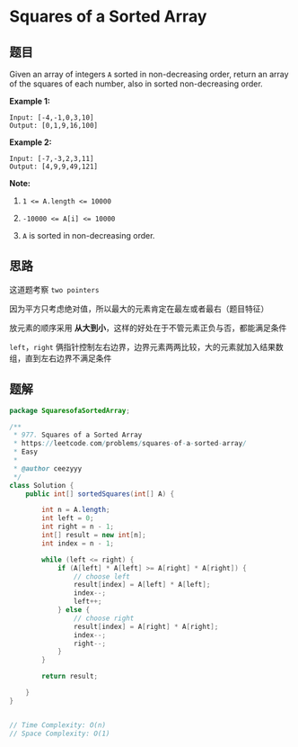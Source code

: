 # Squares of a Sorted Array

## 题目

Given an array of integers `A` sorted in non-decreasing order, return an array of the squares of each number, also in sorted non-decreasing order.

 

**Example 1:**

```
Input: [-4,-1,0,3,10]
Output: [0,1,9,16,100]
```

**Example 2:**

```
Input: [-7,-3,2,3,11]
Output: [4,9,9,49,121]
```

 

**Note:**

1. `1 <= A.length <= 10000`

2. `-10000 <= A[i] <= 10000`

3. `A` is sorted in non-decreasing order.

   

## 思路

这道题考察 `two pointers`

因为平方只考虑绝对值，所以最大的元素肯定在最左或者最右（题目特征）

放元素的顺序采用 **从大到小**，这样的好处在于不管元素正负与否，都能满足条件

`left`，`right` 俩指针控制左右边界，边界元素两两比较，大的元素就加入结果数组，直到左右边界不满足条件



## 题解

```java
package SquaresofaSortedArray;

/**
 * 977. Squares of a Sorted Array
 * https://leetcode.com/problems/squares-of-a-sorted-array/
 * Easy
 *
 * @author ceezyyy
 */
class Solution {
    public int[] sortedSquares(int[] A) {

        int n = A.length;
        int left = 0;
        int right = n - 1;
        int[] result = new int[n];
        int index = n - 1;

        while (left <= right) {
            if (A[left] * A[left] >= A[right] * A[right]) {
                // choose left
                result[index] = A[left] * A[left];
                index--;
                left++;
            } else {
                // choose right
                result[index] = A[right] * A[right];
                index--;
                right--;
            }
        }

        return result;

    }
}


// Time Complexity: O(n)
// Space Complexity: O(1)
```



